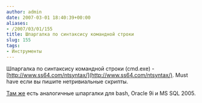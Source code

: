 ```yaml
---
author: admin
date: 2007-03-01 18:40:39+00:00
aliases:
- /2007/03/01/155
title: Шпаргалка по синтаксису командной строки
slug: 155
tags:
- Инструменты
---
```


Шпаргалка по синтаксису командной строки (cmd.exe) - [http://www.ss64.com/ntsyntax/](http://www.ss64.com/ntsyntax/). Must have если вы пишите нетривиальные скрипты. 

[Там же](http://www.ss64.com/index.html) есть аналогичные шпаргалки для bash, Oracle 9i и MS SQL 2005.
